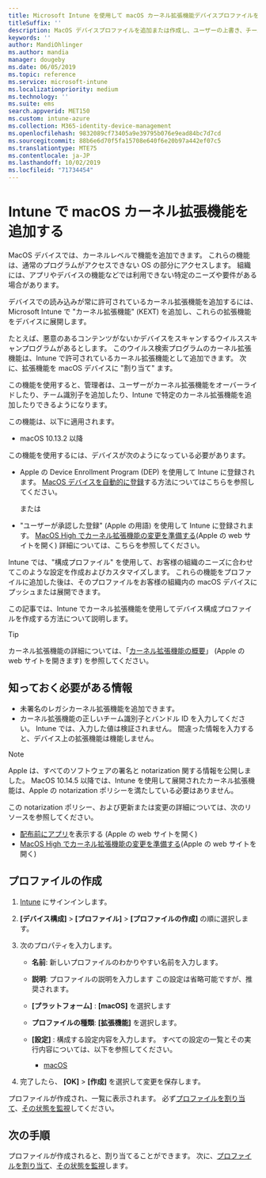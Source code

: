```yaml
---
title: Microsoft Intune を使用して macOS カーネル拡張機能デバイスプロファイルを作成する-Azure |Microsoft Docs
titleSuffix: ''
description: MacOS デバイスプロファイルを追加または作成し、ユーザーの上書き、チーム識別子の追加、および Microsoft Intune でのバンドルとチーム識別子を許可するようにカーネル拡張を構成します。
keywords: ''
author: MandiOhlinger
ms.author: mandia
manager: dougeby
ms.date: 06/05/2019
ms.topic: reference
ms.service: microsoft-intune
ms.localizationpriority: medium
ms.technology: ''
ms.suite: ems
search.appverid: MET150
ms.custom: intune-azure
ms.collection: M365-identity-device-management
ms.openlocfilehash: 9832089cf73405a9e39795b076e9ead84bc7d7cd
ms.sourcegitcommit: 88b6e6d70f5fa15708e640f6e20b97a442ef07c5
ms.translationtype: MTE75
ms.contentlocale: ja-JP
ms.lasthandoff: 10/02/2019
ms.locfileid: "71734454"
---
```

# <a name="add-macos-kernel-extensions-in-intune"></a>Intune で macOS カーネル拡張機能を追加する

MacOS デバイスでは、カーネルレベルで機能を追加できます。 これらの機能は、通常のプログラムがアクセスできない OS の部分にアクセスします。 組織には、アプリやデバイスの機能などでは利用できない特定のニーズや要件がある場合があります。 

デバイスでの読み込みが常に許可されているカーネル拡張機能を追加するには、Microsoft Intune で "カーネル拡張機能" (KEXT) を追加し、これらの拡張機能をデバイスに展開します。

たとえば、悪意のあるコンテンツがないかデバイスをスキャンするウイルススキャンプログラムがあるとします。 このウイルス検索プログラムのカーネル拡張機能は、Intune で許可されているカーネル拡張機能として追加できます。 次に、拡張機能を macOS デバイスに "割り当て" ます。

この機能を使用すると、管理者は、ユーザーがカーネル拡張機能をオーバーライドしたり、チーム識別子を追加したり、Intune で特定のカーネル拡張機能を追加したりできるようになります。

この機能は、以下に適用されます。

- macOS 10.13.2 以降

この機能を使用するには、デバイスが次のようになっている必要があります。

- Apple の Device Enrollment Program (DEP) を使用して Intune に登録されます。 [MacOS デバイスを自動的に登録](../enrollment/device-enrollment-program-enroll-macos.md)する方法についてはこちらを参照してください。

  または

- "ユーザーが承認した登録" (Apple の用語) を使用して Intune に登録されます。 [MacOS High でカーネル拡張機能の変更を準備する](https://support.apple.com/en-us/HT208019)(Apple の web サイトを開く) 詳細については、こちらを参照してください。

Intune では、"構成プロファイル" を使用して、お客様の組織のニーズに合わせてこのような設定を作成およびカスタマイズします。 これらの機能をプロファイルに追加した後は、そのプロファイルをお客様の組織内の macOS デバイスにプッシュまたは展開できます。

この記事では、Intune でカーネル拡張機能を使用してデバイス構成プロファイルを作成する方法について説明します。

> [!TIP]
> カーネル拡張機能の詳細については、「[カーネル拡張機能の概要](https://developer.apple.com/library/archive/documentation/Darwin/Conceptual/KernelProgramming/Extend/Extend.html)」 (Apple の web サイトを開きます) を参照してください。

## <a name="what-you-need-to-know"></a>知っておく必要がある情報

- 未署名のレガシカーネル拡張機能を追加できます。
- カーネル拡張機能の正しいチーム識別子とバンドル ID を入力してください。 Intune では、入力した値は検証されません。 間違った情報を入力すると、デバイス上の拡張機能は機能しません。

> [!NOTE]
> Apple は、すべてのソフトウェアの署名と notarization 関する情報を公開しました。 MacOS 10.14.5 以降では、Intune を使用して展開されたカーネル拡張機能は、Apple の notarization ポリシーを満たしている必要はありません。
>
> この notarization ポリシー、および更新または変更の詳細については、次のリソースを参照してください。
>
> - [配布前にアプリ](https://developer.apple.com/documentation/security/notarizing_your_app_before_distribution)を表示する (Apple の web サイトを開く) 
> - [MacOS High でカーネル拡張機能の変更を準備する](https://support.apple.com/en-us/HT208019)(Apple の web サイトを開く)

## <a name="create-the-profile"></a>プロファイルの作成

1. [Intune](https://go.microsoft.com/fwlink/?linkid=2090973) にサインインします。
2. **[デバイス構成]**  >  **[プロファイル]**  >  **[プロファイルの作成]** の順に選択します。
3. 次のプロパティを入力します。

    - **名前**: 新しいプロファイルのわかりやすい名前を入力します。
    - **説明**: プロファイルの説明を入力します この設定は省略可能ですが、推奨されます。
    - **[プラットフォーム]** : **[macOS]** を選択します
    - **プロファイルの種類**: **[拡張機能]** を選択します。
    - **[設定]** : 構成する設定内容を入力します。 すべての設定の一覧とその実行内容については、以下を参照してください。

        - [macOS](kernel-extensions-settings-macos.md)

4. 完了したら、 **[OK]**  >  **[作成]** を選択して変更を保存します。

プロファイルが作成され、一覧に表示されます。 必ず[プロファイルを割り当て](../device-profile-assign.md)、[その状態を監視](../device-profile-monitor.md)してください。

## <a name="next-steps"></a>次の手順

プロファイルが作成されると、割り当てることができます。 次に、[プロファイルを割り当て](../device-profile-assign.md)、[その状態を監視](../device-profile-monitor.md)します。
